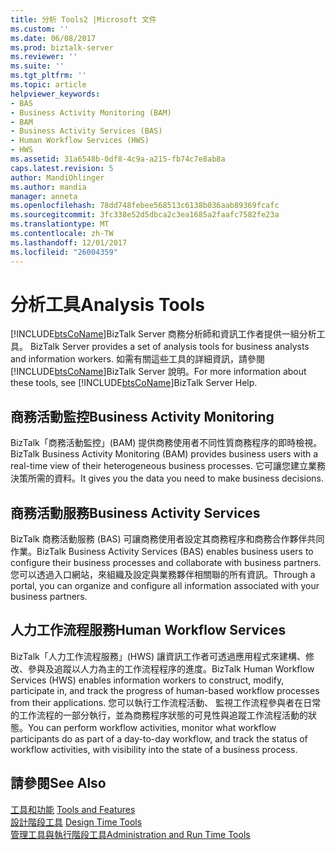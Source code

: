 ```yaml
---
title: 分析 Tools2 |Microsoft 文件
ms.custom: ''
ms.date: 06/08/2017
ms.prod: biztalk-server
ms.reviewer: ''
ms.suite: ''
ms.tgt_pltfrm: ''
ms.topic: article
helpviewer_keywords:
- BAS
- Business Activity Monitoring (BAM)
- BAM
- Business Activity Services (BAS)
- Human Workflow Services (HWS)
- HWS
ms.assetid: 31a6548b-0df8-4c9a-a215-fb74c7e8ab8a
caps.latest.revision: 5
author: MandiOhlinger
ms.author: mandia
manager: anneta
ms.openlocfilehash: 78dd748febee568513c6138b036aab89369fcafc
ms.sourcegitcommit: 3fc338e52d5dbca2c3ea1685a2faafc7582fe23a
ms.translationtype: MT
ms.contentlocale: zh-TW
ms.lasthandoff: 12/01/2017
ms.locfileid: "26004359"
---
```

# <a name="analysis-tools"></a><span data-ttu-id="dcd64-102">分析工具</span><span class="sxs-lookup"><span data-stu-id="dcd64-102">Analysis Tools</span></span>
[!INCLUDE[btsCoName](../../includes/btsconame-md.md)]<span data-ttu-id="dcd64-103">BizTalk Server 商務分析師和資訊工作者提供一組分析工具。</span><span class="sxs-lookup"><span data-stu-id="dcd64-103"> BizTalk Server provides a set of analysis tools for business analysts and information workers.</span></span> <span data-ttu-id="dcd64-104">如需有關這些工具的詳細資訊，請參閱[!INCLUDE[btsCoName](../../includes/btsconame-md.md)]BizTalk Server 說明。</span><span class="sxs-lookup"><span data-stu-id="dcd64-104">For more information about these tools, see [!INCLUDE[btsCoName](../../includes/btsconame-md.md)]BizTalk Server Help.</span></span>  
  
## <a name="business-activity-monitoring"></a><span data-ttu-id="dcd64-105">商務活動監控</span><span class="sxs-lookup"><span data-stu-id="dcd64-105">Business Activity Monitoring</span></span>  
 <span data-ttu-id="dcd64-106">BizTalk「商務活動監控」(BAM) 提供商務使用者不同性質商務程序的即時檢視。</span><span class="sxs-lookup"><span data-stu-id="dcd64-106">BizTalk Business Activity Monitoring (BAM) provides business users with a real-time view of their heterogeneous business processes.</span></span> <span data-ttu-id="dcd64-107">它可讓您建立業務決策所需的資料。</span><span class="sxs-lookup"><span data-stu-id="dcd64-107">It gives you the data you need to make business decisions.</span></span>  
  
## <a name="business-activity-services"></a><span data-ttu-id="dcd64-108">商務活動服務</span><span class="sxs-lookup"><span data-stu-id="dcd64-108">Business Activity Services</span></span>  
 <span data-ttu-id="dcd64-109">BizTalk 商務活動服務 (BAS) 可讓商務使用者設定其商務程序和商務合作夥伴共同作業。</span><span class="sxs-lookup"><span data-stu-id="dcd64-109">BizTalk Business Activity Services (BAS) enables business users to configure their business processes and collaborate with business partners.</span></span> <span data-ttu-id="dcd64-110">您可以透過入口網站，來組織及設定與業務夥伴相關聯的所有資訊。</span><span class="sxs-lookup"><span data-stu-id="dcd64-110">Through a portal, you can organize and configure all information associated with your business partners.</span></span>  
  
## <a name="human-workflow-services"></a><span data-ttu-id="dcd64-111">人力工作流程服務</span><span class="sxs-lookup"><span data-stu-id="dcd64-111">Human Workflow Services</span></span>  
 <span data-ttu-id="dcd64-112">BizTalk「人力工作流程服務」(HWS) 讓資訊工作者可透過應用程式來建構、修改、參與及追蹤以人力為主的工作流程程序的進度。</span><span class="sxs-lookup"><span data-stu-id="dcd64-112">BizTalk Human Workflow Services (HWS) enables information workers to construct, modify, participate in, and track the progress of human-based workflow processes from their applications.</span></span> <span data-ttu-id="dcd64-113">您可以執行工作流程活動、 監視工作流程參與者在日常的工作流程的一部分執行，並為商務程序狀態的可見性與追蹤工作流程活動的狀態。</span><span class="sxs-lookup"><span data-stu-id="dcd64-113">You can perform workflow activities, monitor what workflow participants do as part of a day-to-day workflow, and track the status of workflow activities, with visibility into the state of a business process.</span></span>  
  
## <a name="see-also"></a><span data-ttu-id="dcd64-114">請參閱</span><span class="sxs-lookup"><span data-stu-id="dcd64-114">See Also</span></span>  
 <span data-ttu-id="dcd64-115">[工具和功能](../../adapters-and-accelerators/accelerator-hl7/tools-and-features.md) </span><span class="sxs-lookup"><span data-stu-id="dcd64-115">[Tools and Features](../../adapters-and-accelerators/accelerator-hl7/tools-and-features.md) </span></span>  
 <span data-ttu-id="dcd64-116">[設計階段工具](../../adapters-and-accelerators/accelerator-hl7/design-time-tools.md) </span><span class="sxs-lookup"><span data-stu-id="dcd64-116">[Design Time Tools](../../adapters-and-accelerators/accelerator-hl7/design-time-tools.md) </span></span>  
 [<span data-ttu-id="dcd64-117">管理工具與執行階段工具</span><span class="sxs-lookup"><span data-stu-id="dcd64-117">Administration and Run Time Tools</span></span>](../../adapters-and-accelerators/accelerator-hl7/administration-and-run-time-tools.md)